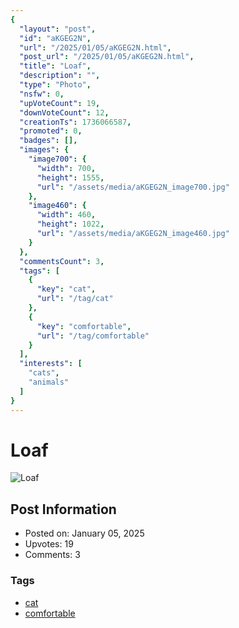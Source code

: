 ```yaml
---
{
  "layout": "post",
  "id": "aKGEG2N",
  "url": "/2025/01/05/aKGEG2N.html",
  "post_url": "/2025/01/05/aKGEG2N.html",
  "title": "Loaf",
  "description": "",
  "type": "Photo",
  "nsfw": 0,
  "upVoteCount": 19,
  "downVoteCount": 12,
  "creationTs": 1736066587,
  "promoted": 0,
  "badges": [],
  "images": {
    "image700": {
      "width": 700,
      "height": 1555,
      "url": "/assets/media/aKGEG2N_image700.jpg"
    },
    "image460": {
      "width": 460,
      "height": 1022,
      "url": "/assets/media/aKGEG2N_image460.jpg"
    }
  },
  "commentsCount": 3,
  "tags": [
    {
      "key": "cat",
      "url": "/tag/cat"
    },
    {
      "key": "comfortable",
      "url": "/tag/comfortable"
    }
  ],
  "interests": [
    "cats",
    "animals"
  ]
}
---
```


# Loaf

![Loaf](/assets/media/aKGEG2N_image700.jpg)

## Post Information

- Posted on: January 05, 2025
- Upvotes: 19
- Comments: 3

### Tags

- [cat](/tag/cat)
- [comfortable](/tag/comfortable)
